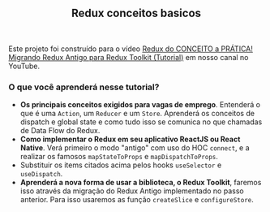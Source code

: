 <div align="center">
<h2>Redux conceitos basicos
</h2>

<br>
</div>

Este projeto foi construído para o vídeo [Redux do CONCEITO a PRÁTICA! Migrando Redux Antigo para Redux Toolkit (Tutorial)](https://youtu.be/HGMd3dbB-lM) em nosso canal no YouTube.

### O que você aprenderá nesse tutorial?

- <b>Os principais conceitos exigidos para vagas de emprego</b>. Entenderá o que é uma `Action`, um `Reducer` e um `Store`. Aprenderá os conceitos de dispatch e global state e como tudo isso se comunica no que chamadas de Data Flow do Redux.
  <br>
- <b>Como implementar o Redux em seu aplicativo ReactJS ou React Native</b>. Verá primeiro o modo "antigo" com uso do HOC `connect`, e a realizar os famosos `mapStateToProps` e `mapDispatchToProps`.
  <br>
- Substituir os items citados acima pelos hooks `useSelector` e `useDispatch`.
  <br>
- <b>Aprenderá a nova forma de usar a biblioteca, o Redux Toolkit</b>, faremos isso através da migração do Redux Antigo implementado no passo anterior. Para isso usaremos as função `createSlice` e `configureStore`.

